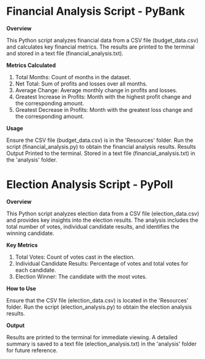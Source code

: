 # Financial Analysis Script - PyBank 

**Overview**

This Python script analyzes financial data from a CSV file (budget_data.csv) and calculates key financial metrics. The results are printed to the terminal and stored in a text file (financial_analysis.txt).

**Metrics Calculated**
1. Total Months: Count of months in the dataset.
2. Net Total: Sum of profits and losses over all months.
3. Average Change: Average monthly change in profits and losses.
4. Greatest Increase in Profits: Month with the highest profit change and the corresponding amount.
5. Greatest Decrease in Profits: Month with the greatest loss change and the corresponding amount.

**Usage**

Ensure the CSV file (budget_data.csv) is in the 'Resources' folder.
Run the script (financial_analysis.py) to obtain the financial analysis results.
Results Output
Printed to the terminal.
Stored in a text file (financial_analysis.txt) in the 'analysis' folder.


# Election Analysis Script - PyPoll
**Overview**

This Python script analyzes election data from a CSV file (election_data.csv) and provides key insights into the election results. The analysis includes the total number of votes, individual candidate results, and identifies the winning candidate.

**Key Metrics**

1. Total Votes: Count of votes cast in the election.
2. Individual Candidate Results: Percentage of votes and total votes for each candidate.
3. Election Winner: The candidate with the most votes.

**How to Use**

Ensure that the CSV file (election_data.csv) is located in the 'Resources' folder.
Run the script (election_analysis.py) to obtain the election analysis results.

**Output**

Results are printed to the terminal for immediate viewing.
A detailed summary is saved to a text file (election_analysis.txt) in the 'analysis' folder for future reference.
